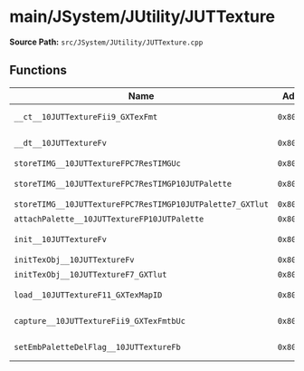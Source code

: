 # main/JSystem/JUtility/JUTTexture

**Source Path:** `src/JSystem/JUtility/JUTTexture.cpp`

## Functions

| Name | Address | Match % |
|------|---------|---------|
| `__ct__10JUTTextureFii9_GXTexFmt` | `0x80417BD0` | :white_check_mark: (100.0%) |
| `__dt__10JUTTextureFv` | `0x80417CCC` | :white_check_mark: (100.0%) |
| `storeTIMG__10JUTTextureFPC7ResTIMGUc` | `0x80417D44` | :x: (0.0%) |
| `storeTIMG__10JUTTextureFPC7ResTIMGP10JUTPalette` | `0x80417EBC` | :x: (83.3%) |
| `storeTIMG__10JUTTextureFPC7ResTIMGP10JUTPalette7_GXTlut` | `0x80417ED4` | :x: (0.0%) |
| `attachPalette__10JUTTextureFP10JUTPalette` | `0x80417FE4` | :x: (0.0%) |
| `init__10JUTTextureFv` | `0x80418024` | :x: (91.7%) |
| `initTexObj__10JUTTextureFv` | `0x80418054` | :x: (0.0%) |
| `initTexObj__10JUTTextureF7_GXTlut` | `0x8041814C` | :x: (0.0%) |
| `load__10JUTTextureF11_GXTexMapID` | `0x8041824C` | :white_check_mark: (100.0%) |
| `capture__10JUTTextureFii9_GXTexFmtbUc` | `0x804182A0` | :x: (61.2%) |
| `setEmbPaletteDelFlag__10JUTTextureFb` | `0x80418354` | :white_check_mark: (100.0%) |